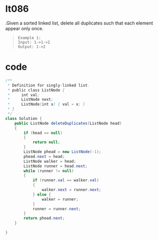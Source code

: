 # lt086
.Given a sorted linked list, delete all duplicates such that each element appear only once.

>     Example 1:
>     Input: 1->1->2
>     Output: 1->2

# code
```Java
/**
 * Definition for singly-linked list.
 * public class ListNode {
 *     int val;
 *     ListNode next;
 *     ListNode(int x) { val = x; }
 * }
 */
class Solution {
    public ListNode deleteDuplicates(ListNode head) 
    {
        if (head == null) 
        {
            return null;
        }
        ListNode phead = new ListNode(-1);
        phead.next = head;
        ListNode walker = head;
        ListNode runner = head.next;
        while (runner != null) 
        {
            if (runner.val == walker.val) 
            {
                walker.next = runner.next;
            } else {
                walker = runner;
            }
            runner = runner.next;
        }
        return phead.next;
    }
    
}
```
